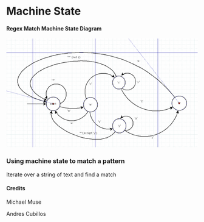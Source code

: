 # Machine State

#### Regex Match Machine State Diagram

![Mou icon](machineStateDiagram.png)


### Using machine state to match a pattern 

Iterate over a string of text and find a match

#### Credits

Michael Muse
  
Andres Cubillos
